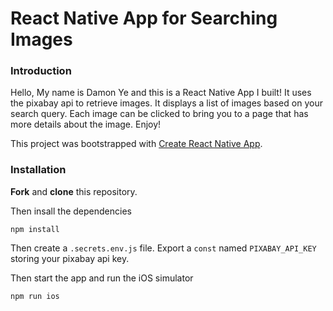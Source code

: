 # React Native App for Searching Images

### Introduction
Hello, My name is Damon Ye and this is a React Native App I built! It uses the pixabay api to retrieve images. It displays a list of images based on your search query. Each image can be clicked to bring you to a page that has more details about the image. Enjoy!

This project was bootstrapped with [Create React Native App](https://github.com/react-community/create-react-native-app).

### Installation
**Fork** and **clone** this repository.

Then insall the dependencies

```
npm install
```

Then create a `.secrets.env.js` file. Export a `const` named `PIXABAY_API_KEY` storing your pixabay api key.

Then start the app and run the iOS simulator

```
npm run ios
```





